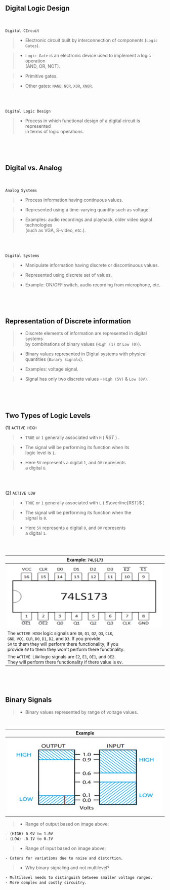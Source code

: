 ## Digital Logic Design

<br />

`Digital CIrcuit`

> - Electronic circuit built by interconnection of components (`Logic Gates`).

> - `Logic Gate` is an electronic device used to implement a logic operation <br />
    (AND, OR, NOT).

> - Primitive gates.

> - Other gates: `NAND`, `NOR`, `XOR`, `XNOR`.

<br />
<br />

`Digital Logic Design`

> - Process in which functional design of a digital circuit is represented <br />
    in terms of logic operations.

<br />
<br />
<br />



## Digital vs. Analog

<br />

`Analog Systems`

> - Process information having continuous values.

> - Represented using a time-varying quantity such as voltage.

> - Examples: audio recordings and playback, older video signal technologies <br />
    (such as VGA, S-video, etc.).

<br />
<br >

`Digital Systems`

> - Manipulate information having discrete or discontinuous values.

> - Represented using discrete set of values.

> - Example: ON/OFF switch, audio recording from microphone, etc.

<br />
<br />
<br />


## Representation of Discrete information

> - Discrete elements of information are represented in digital systems <br />
    by combinations of binary values (`High (1)` or `Low (0)`).

> - Binary values represented in Digital systems with physical <br />
    quantities (`Binary Signals`).

> - Examples: voltage signal.

> - Signal has only two discrete values - `High (5V)` & `Low (0V)`.

<br />
<br />
<br />



## Two Types of Logic Levels

(1) `ACTIVE HIGH`

> - `TRUE` or `1` generally associated with `H` ( $RST$ ) .

> - The signal will be performing its function when its <br />
    logic level is `1`.

> - Here `5V` represents a digital `1`, and `OV` represents <br />
    a digital `O`.

<br />
<br />

(2) `ACTIVE LOW`

> - `TRUE` or `1` generally associated with `L` ( $\overline{RST}$ )

> - The signal will be performing its function when the <br />
    signal is `0`.

> - Here `5V` represents a digital `0`, and `0V` represents <br />
    a digital `1`.

<br />
<br />

| Example: `74LS173` |
| ------------------ |
| ![01-74LS173](./images/01-74LS173.png) |
| The `ACTIVE HIGH` logic signals are `Q0`, `Q1`, `Q2`, `Q3`, `CLK`, <br /> `GND`, `VCC`, `CLR`, `D0`, `D1`, `D2`, and `D3`. If you provide <br /> `5V` to them they will perform there functionality, if you  <br /> provide `0V` to them they won't perform there functinality. |
| The `ACTIVE LOW` logic signals are `E2`, `E1`, `OE1`, and `OE2`. <br /> They will perform there functionality if there value is `0V`. |

<br />
<br />
<br />



## Binary Signals

> - Binary values represented by range of voltage values.

<br />

| Example |
| ------- |
| ![02-binary-signals](./images/02-binary-signals-samples.png) |

> - Range of output based on image above:

```plaintext
- (HIGH) 0.9V to 1.0V
- (LOW) -0.1V to 0.1V
```

> - Range of input based on image above:

```plaintext
- Caters for variations due to noise and distortion.
```

> - Why binary signaling and not multilevel?

```plaintext
- Multilevel needs to distinguish between smaller voltage ranges.
- More complex and costly circuitry.
```
